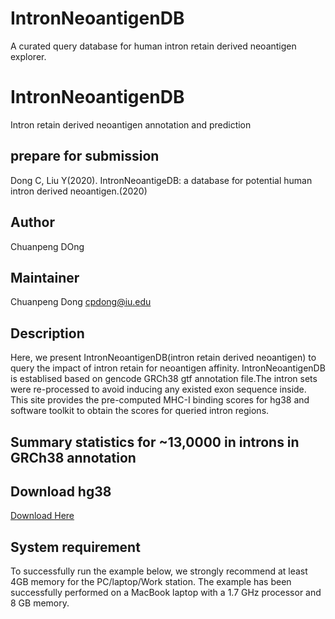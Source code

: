 # IntronNeoantigenDB
A curated query database for human intron retain derived neoantigen explorer.

# IntronNeoantigenDB
Intron retain derived neoantigen annotation and prediction

## prepare for submission
Dong C, Liu Y(2020). IntronNeoantigeDB: a database for potential human intron derived neoantigen.(2020)

## Author
Chuanpeng DOng

## Maintainer
Chuanpeng Dong <cpdong@iu.edu>

## Description
Here, we present IntronNeoantigenDB(intron retain derived neoantigen) to query the impact of intron retain for neoantigen affinity. IntronNeoantigenDB is establised based on gencode GRCh38 gtf annotation file.The intron sets were re-processed to avoid inducing any existed exon sequence inside. This site provides the pre-computed MHC-I binding scores for hg38 and software toolkit to obtain the scores for queried intron regions.

## Summary statistics for ~13,0000 in introns in GRCh38 annotation



## Download hg38

[Download Here](https://)


## System requirement
To successfully run the example below, we strongly recommend at least 4GB memory for the PC/laptop/Work station. The example has been successfully performed on a MacBook laptop with a 1.7 GHz processor and 8 GB memory.
